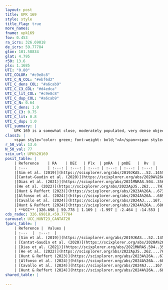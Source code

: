 ```yaml
---
layout: post
title: UPK 169
style: style
title_flag: true
more_names: 
fname: upk169
fov: 0.453
ra_icrs: 326.69818
de_icrs: 59.77784
glon: 101.58834
glat: 4.795
r50: 13.6
plx: 1.1685
UTI: "0.80"
UTI_COLOR: "#c9e8c8"
UTI_C_N_COL: "#ebf6d2"
UTI_C_dens_COL: "#a6cab9"
UTI_C_C3_COL: "#d4edca"
UTI_C_lit_COL: "#c9e8c8"
UTI_C_dup_COL: "#a6cab9"
UTI_C_N: 0.64
UTI_C_dens: 1.0
UTI_C_C3: 0.75
UTI_C_lit: 0.8
UTI_C_dup: 1.0
UTI_summary: |
    UPK 169 is a somewhat close, moderately populated, very dense object of high C3 quality. It is well-studied in the literature.
class3: |
    <span style="color: green; font-weight: bold;">A</span><span style="color: #FFC300; font-weight: bold;">B</span>
r_50_val: 13.6
N_50_val: 77
scix_url: UPK%20169
posit_table: |
    | Reference    | RA    | DEC   | Plx  | pmRA  | pmDE   |  Rv  |
    | :---         | :---: | :---: | :---: | :---: | :---: | :---: |
    |[Sim et al. (2019)](https://scixplorer.org/abs/2019JKAS...52..145S) | 326.749 | 59.848 | -- | -1.95 | -2.36 | -- |
    |[Cantat-Gaudin et al. (2020)](https://scixplorer.org/abs/2020A%26A...640A...1C) | 326.718 | 59.915 | 1.155 | -2.004 | -2.4 | -- |
    |[Dias et al. (2021)](https://scixplorer.org/abs/2021MNRAS.504..356D) | 326.752 | 59.796 | 1.158 | -2.009 | -2.378 | -- |
    |[He et al. (2022)](https://scixplorer.org/abs/2022ApJS..262....7H) | 326.758 | 59.754 | 1.169 | -1.956 | -2.535 | -- |
    |[Hunt & Reffert (2023)](https://scixplorer.org/abs/2023A%26A...673A.114H) | 326.741 | 59.722 | 1.154 | -2.001 | -2.518 | -15.695 |
    |[Alfonso et al. (2024)](https://scixplorer.org/abs/2024A%26A...689A..18A) | 326.695 | 59.77 | 1.142 | -1.981 | -2.507 | -- |
    |[Cavallo et al. (2024)](https://scixplorer.org/abs/2024AJ....167...12C) | 326.596 | 59.871 | 1.173 | -- | -- | -- |
    |[Hunt & Reffert (2024)](https://scixplorer.org/abs/2024A%26A...686A..42H) | 326.741 | 59.722 | 1.154 | -2.001 | -2.518 | -15.695 |
    | **UCC** |326.698 | 59.778 | 1.169 | -1.997 | -2.464 | -14.553 | 
cds_radec: 326.69818,+59.77784
carousel: UCC_HUNT23_CANTAT20
fpars_table: |
    | Reference |  Values |
    | :---  |  :---:  |
    | [Sim et al. (2019)](https://scixplorer.org/abs/2019JKAS...52..145S) | `d_pc=842, log(age)=7.1` |
    | [Cantat-Gaudin et al. (2020)](https://scixplorer.org/abs/2020A%26A...640A...1C) | `AVNN=1.47, DMNN=9.78, AgeNN=7.14` |
    | [Dias et al. (2021)](https://scixplorer.org/abs/2021MNRAS.504..356D) | `Av=1.782, Dist=822, logage=7.08, [Fe/H]=-0.024` |
    | [He et al. (2022)](https://scixplorer.org/abs/2022ApJS..262....7H) | `A0=2.4, logAge=6.95` |
    | [Hunt & Reffert (2023)](https://scixplorer.org/abs/2023A%26A...673A.114H) | `AV50=2.523, diffAV50=2.489, MOD50=9.57, logAge50=6.848` |
    | [Alfonso et al. (2024)](https://scixplorer.org/abs/2024A%26A...689A..18A) | `AV=1.46995, MOD=9.77996, logAge=7.05420, Z=-0.0240` |
    | [Cavallo et al. (2024)](https://scixplorer.org/abs/2024AJ....167...12C) | `AV50=2.23, dMod50=9.82, logAge50=7.04, [Fe/H]50=0.6` |
    | [Hunt & Reffert (2024)](https://scixplorer.org/abs/2024A%26A...686A..42H) | `MassJ=319.008` |
shared_table: |
    
---
```

